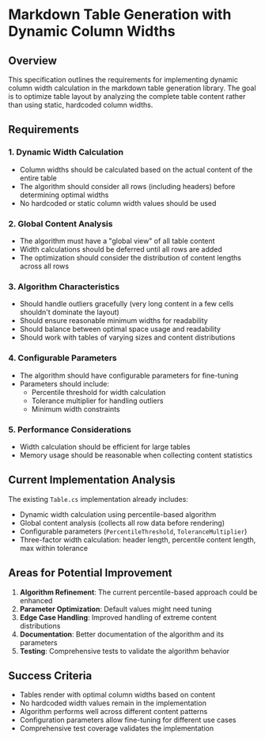 # Markdown Table Generation with Dynamic Column Widths

## Overview
This specification outlines the requirements for implementing dynamic column width calculation in the markdown table generation library. The goal is to optimize table layout by analyzing the complete table content rather than using static, hardcoded column widths.

## Requirements

### 1. Dynamic Width Calculation
- Column widths should be calculated based on the actual content of the entire table
- The algorithm should consider all rows (including headers) before determining optimal widths
- No hardcoded or static column width values should be used

### 2. Global Content Analysis
- The algorithm must have a "global view" of all table content
- Width calculations should be deferred until all rows are added
- The optimization should consider the distribution of content lengths across all rows

### 3. Algorithm Characteristics
- Should handle outliers gracefully (very long content in a few cells shouldn't dominate the layout)
- Should ensure reasonable minimum widths for readability
- Should balance between optimal space usage and readability
- Should work with tables of varying sizes and content distributions

### 4. Configurable Parameters
- The algorithm should have configurable parameters for fine-tuning
- Parameters should include:
  - Percentile threshold for width calculation
  - Tolerance multiplier for handling outliers
  - Minimum width constraints

### 5. Performance Considerations
- Width calculation should be efficient for large tables
- Memory usage should be reasonable when collecting content statistics

## Current Implementation Analysis

The existing `Table.cs` implementation already includes:
- Dynamic width calculation using percentile-based algorithm
- Global content analysis (collects all row data before rendering)
- Configurable parameters (`PercentileThreshold`, `ToleranceMultiplier`)
- Three-factor width calculation: header length, percentile content length, max within tolerance

## Areas for Potential Improvement

1. **Algorithm Refinement**: The current percentile-based approach could be enhanced
2. **Parameter Optimization**: Default values might need tuning
3. **Edge Case Handling**: Improved handling of extreme content distributions
4. **Documentation**: Better documentation of the algorithm and its parameters
5. **Testing**: Comprehensive tests to validate the algorithm behavior

## Success Criteria

- Tables render with optimal column widths based on content
- No hardcoded width values remain in the implementation
- Algorithm performs well across different content patterns
- Configuration parameters allow fine-tuning for different use cases
- Comprehensive test coverage validates the implementation